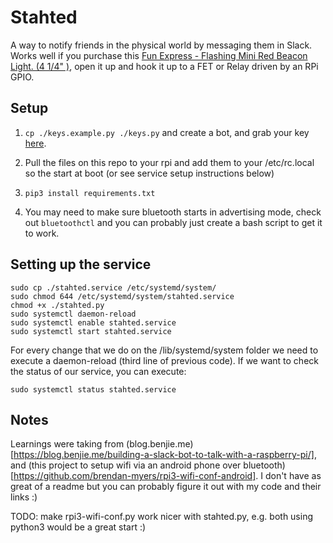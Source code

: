 Stahted
=====

A way to notify friends in the physical world by messaging them in Slack. Works well if you purchase this 
[Fun Express - Flashing Mini Red Beacon Light. (4 1/4" )](https://www.amazon.com/Fun-Express-Flashing-Beacon-Light/dp/B01449OW9W/ref=pd_day0_hl_328_2/131-0166910-1539612), open it up and hook it up to a FET or Relay driven by an RPi GPIO.

Setup
-----
1. `cp ./keys.example.py ./keys.py` and create a bot, and grab your key [here](https://my.slack.com/services/new/bot).

2. Pull the files on this repo to your rpi and add them to your /etc/rc.local so the start at boot (or see service setup instructions below)

3. `pip3 install requirements.txt`

4. You may need to make sure bluetooth starts in advertising mode, check out `bluetoothctl` and you can probably just create a bash script to get it to work.

Setting up the service
----

```
sudo cp ./stahted.service /etc/systemd/system/
sudo chmod 644 /etc/systemd/system/stahted.service
chmod +x ./stahted.py
sudo systemctl daemon-reload
sudo systemctl enable stahted.service
sudo systemctl start stahted.service
```

For every change that we do on the /lib/systemd/system folder we need to execute a daemon-reload (third line of previous code). If we want to check the status of our service, you can execute:

`sudo systemctl status stahted.service`

Notes
----
Learnings were taking from (blog.benjie.me)[https://blog.benjie.me/building-a-slack-bot-to-talk-with-a-raspberry-pi/], and (this project to setup wifi via an android phone over bluetooth)[https://github.com/brendan-myers/rpi3-wifi-conf-android]. I don't have as great of a readme but you can probably figure it out with my code and their links :)

TODO: make rpi3-wifi-conf.py work nicer with stahted.py, e.g. both using python3 would be a great start :)